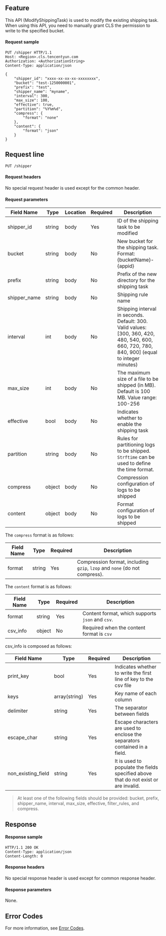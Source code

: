 ## Feature

This API (ModifyShippingTask) is used to modify the existing shipping task. When using this API, you need to manually grant CLS the permission to write to the specified bucket.



#### Request sample

```plaintext
PUT /shipper HTTP/1.1
Host: <Region>.cls.tencentyun.com
Authorization: <AuthorizationString>
Content-Type: application/json

{
	"shipper_id": "xxxx-xx-xx-xx-xxxxxxxx",
	"bucket": "test-1250000001",
	"prefix": "test",
	"shipper_name": "myname",
	"interval": 300,
	"max_size": 100,
	"effective": true,
	"partition": "%Y%m%d",
	"compress": {
		"format": "none"
	},
	"content": {
		"format": "json"
	}
}
```



## Request line

```plaintext
PUT /shipper
```

#### Request headers

No special request header is used except for the common header.

#### Request parameters

| Field Name | Type | Location | Required | Description |
| ------------ | ------ | ---- | -------- | ------------------------------------------------------------ |
| shipper_id | string | body | Yes | ID of the shipping task to be modified |
| bucket | string | body | No | New bucket for the shipping task. Format: {bucketName}-{appid} |
| prefix | string | body | No | Prefix of the new directory for the shipping task |
| shipper_name | string | body | No | Shipping rule name |
| interval     | int    | body | No       | Shipping interval in seconds. Default: 300. Valid values: [300, 360, 420, 480, 540, 600, 660, 720, 780, 840, 900] (equal to integer minutes) |
| max_size | int | body | No | The maximum size of a file to be shipped (in MB). Default is 100 MB. Value range: 100-256 |
| effective | bool | body | No | Indicates whether to enable the shipping task |
| partition | string | body | No | Rules for partitioning logs to be shipped. `Strftime` can be used to define the time format. |
| compress | object | body | No       | Compression configuration of logs to be shipped |
| content | object | body | No | Format configuration of logs to be shipped |

The `compress` format is as follows:

| Field Name | Type | Required | Description |
| ------ | ------ | -------- | ------------------------------------------ |
| format | string | Yes | Compression format, including `gzip`, `lzop` and `none` (do not compress). |

The `content` format is as follows:

| Field Name | Type | Required | Description |
| -------- | ------ | -------- | --------------------------- |
| format | string | Yes | Content format, which supports `json` and `csv`. |
| csv_info | object | No | Required when the content format is `csv` |

csv_info is composed as follows:

| Field Name | Type | Required | Description |
| ------------------ | ------------- | -------- | ------------------------------------------------ |
| print_key | bool | Yes | Indicates whether to write the first line of key to the csv file |
| keys | array(string) | Yes | Key name of each column |
| delimiter | string | Yes | The separator between fields |
| escape_char | string | Yes | Escape characters are used to enclose the separators contained in a field. |
| non_existing_field | string | Yes | It is used to populate the fields specified above that do not exist or are invalid. |

>At least one of the following fields should be provided: bucket, prefix, shipper_name, interval, max_size, effective, filter_rules, and compress.

## Response

#### Response sample

```plaintext
HTTP/1.1 200 OK
Content-Type: application/json
Content-Length: 0
```

#### Response headers

No special response header is used except for common response header.

#### Response parameters

None.

## Error Codes

For more information, see [Error Codes](https://intl.cloud.tencent.com/document/product/614/12402).
